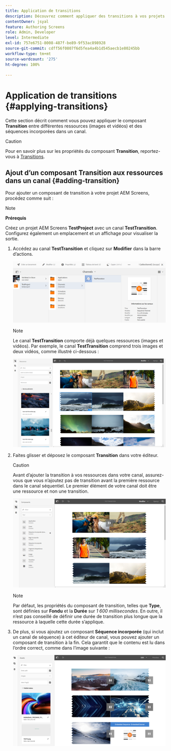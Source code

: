 ```yaml
---
title: Application de transitions
description: Découvrez comment appliquer des transitions à vos projets AEM Screens.
contentOwner: jsyal
feature: Authoring Screens
role: Admin, Developer
level: Intermediate
exl-id: 757e6751-8008-487f-be89-9f53ac898928
source-git-commit: cdff56f0807f6d5fea4a4b1d545aecb1e80245bb
workflow-type: tm+mt
source-wordcount: '275'
ht-degree: 100%

---
```


# Application de transitions {#applying-transitions}

Cette section décrit comment vous pouvez appliquer le composant **Transition** entre différentes ressources (images et vidéos) et des séquences incorporées dans un canal.

>[!CAUTION]
>
>Pour en savoir plus sur les propriétés du composant **Transition**, reportez-vous à [Transitions](adding-components-to-a-channel.md#transition).

## Ajout d’un composant Transition aux ressources dans un canal {#adding-transition}

Pour ajouter un composant de transition à votre projet AEM Screens, procédez comme suit :

>[!NOTE]
>
>**Prérequis**
>
>Créez un projet AEM Screens **TestProject** avec un canal **TestTransition**. Configurez également un emplacement et un affichage pour visualiser la sortie.

1. Accédez au canal **TestTransition** et cliquez sur **Modifier** dans la barre d’actions.

   ![image1](assets/transitions1.png)

   >[!NOTE]
   >
   >Le canal **TestTransition** comporte déjà quelques ressources (images et vidéos). Par exemple, le canal **TestTransition** comprend trois images et deux vidéos, comme illustré ci-dessous :

   ![image2](assets/transitions2.png)


1. Faites glisser et déposez le composant **Transition** dans votre éditeur.

   >[!CAUTION]
   >
   >Avant d’ajouter la transition à vos ressources dans votre canal, assurez-vous que vous n’ajoutez pas de transition avant la première ressource dans le canal séquentiel. Le premier élément de votre canal doit être une ressource et non une transition.

   ![image3](assets/transitions3.png)

   >[!NOTE]
   >
   >Par défaut, les propriétés du composant de transition, telles que **Type**, sont définies sur **Fondu** et la **Durée** sur *1 600 millisecondes*. En outre, il n’est pas conseillé de définir une durée de transition plus longue que la ressource à laquelle cette durée s’applique.

1. De plus, si vous ajoutez un composant **Séquence incorporée** (qui inclut un canal de séquence) à cet éditeur de canal, vous pouvez ajouter un composant de transition à la fin. Cela garantit que le contenu est lu dans l’ordre correct, comme dans l’image suivante :

   ![image3](assets/transitions5.png)
